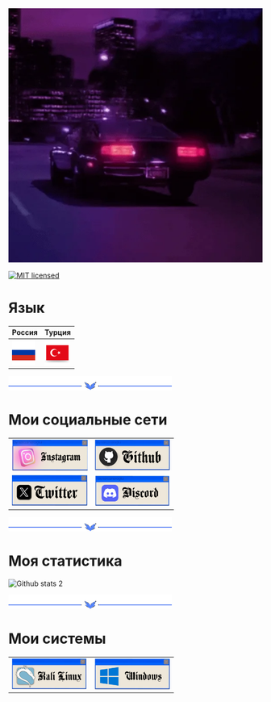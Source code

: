 <img src="giphy (2).webp"/>

[![MIT licensed](https://img.shields.io/badge/license-MIT-blue.svg)](#)
# Язык

<table>
  <thead>
    <tr>
    <th>Россия</th>
    <th>Турция</th>
    </tr>
  </thead>
  <tbody>
    <tr>
      <td>
<a href="./README.ru.RU.md"><img src="pngwing.com (4).png" width="46"></a></td>     
<td>
<a href="./README.md"><img src="pngwing.com (3).png" width="50"></a></td>      
</tr>
</tbody>
</table>

![by sercaneroglu](line.gif)
# Мои социальные сети
<table>
	<thead>
	</thead>
	<tbody>
		<tr>
			<td><a href="https://www.instagram.com/ru.berzocan33.py?igsh=dDdhYnBkdHM0anIw"><img src="IMG_20240718_192728.png" width="150"></a></td>
			<td><a href="https://github.com/sercaneroglu"><img src="IMG_20240718_192711.png" width="150"></a></td>
		</tr>
		<tr>
			<td><a href="#"><img src="IMG_20240718_192747.png" width="150"></a></td>
			<td><a href="#"><img src="IMG_20240718_192805.png" width="150"></a></td>
		</tr>
	</tbody>
</table>

![by sercaneroglu](line.gif)
# Моя статистика
![Github stats 2](https://github-readme-stats.vercel.app/api?username=sercaneroglu&show_icons=true&theme=radical)

![by sercaneroglu](line.gif)
# Мои системы
<table>
    <thead>
    </thead>
    <tbody>
    <tr>
      <td> 
      <a href="https://www.kali.org"><img src="IMG_20240718_211106.png" width="150"></a>
      </td>
      <td>
        <a href="https://www.microsoft.com/"><img src="IMG_20240718_210128.png" width="150"></a>
      </td>
    </tr> 
    </tbody> 
</table>



  
